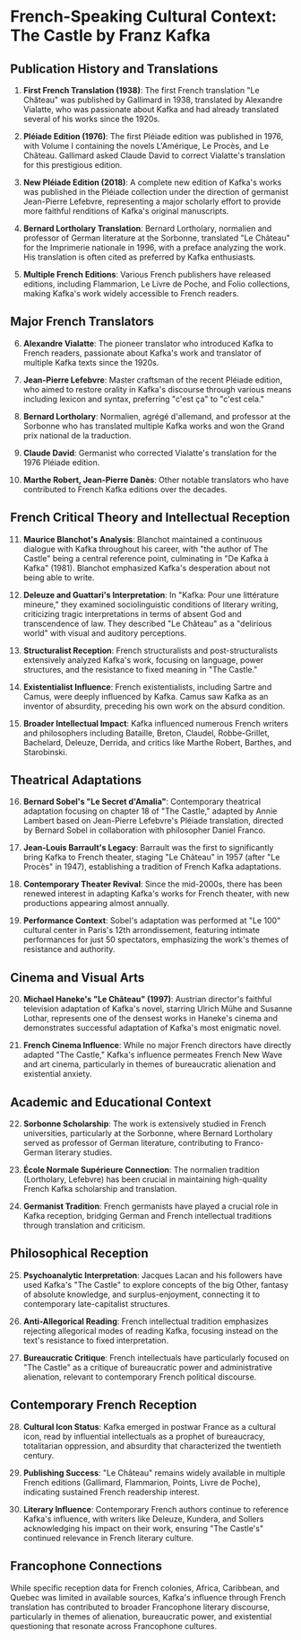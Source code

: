# French-Speaking Cultural Context: The Castle by Franz Kafka

## Publication History and Translations

1. **First French Translation (1938)**: The first French translation "Le Château" was published by Gallimard in 1938, translated by Alexandre Vialatte, who was passionate about Kafka and had already translated several of his works since the 1920s.

2. **Pléiade Edition (1976)**: The first Pléiade edition was published in 1976, with Volume I containing the novels L'Amérique, Le Procès, and Le Château. Gallimard asked Claude David to correct Vialatte's translation for this prestigious edition.

3. **New Pléiade Edition (2018)**: A complete new edition of Kafka's works was published in the Pléiade collection under the direction of germanist Jean-Pierre Lefebvre, representing a major scholarly effort to provide more faithful renditions of Kafka's original manuscripts.

4. **Bernard Lortholary Translation**: Bernard Lortholary, normalien and professor of German literature at the Sorbonne, translated "Le Château" for the Imprimerie nationale in 1996, with a preface analyzing the work. His translation is often cited as preferred by Kafka enthusiasts.

5. **Multiple French Editions**: Various French publishers have released editions, including Flammarion, Le Livre de Poche, and Folio collections, making Kafka's work widely accessible to French readers.

## Major French Translators

6. **Alexandre Vialatte**: The pioneer translator who introduced Kafka to French readers, passionate about Kafka's work and translator of multiple Kafka texts since the 1920s.

7. **Jean-Pierre Lefebvre**: Master craftsman of the recent Pléiade edition, who aimed to restore orality in Kafka's discourse through various means including lexicon and syntax, preferring "c'est ça" to "c'est cela."

8. **Bernard Lortholary**: Normalien, agrégé d'allemand, and professor at the Sorbonne who has translated multiple Kafka works and won the Grand prix national de la traduction.

9. **Claude David**: Germanist who corrected Vialatte's translation for the 1976 Pléiade edition.

10. **Marthe Robert, Jean-Pierre Danès**: Other notable translators who have contributed to French Kafka editions over the decades.

## French Critical Theory and Intellectual Reception

11. **Maurice Blanchot's Analysis**: Blanchot maintained a continuous dialogue with Kafka throughout his career, with "the author of The Castle" being a central reference point, culminating in "De Kafka à Kafka" (1981). Blanchot emphasized Kafka's desperation about not being able to write.

12. **Deleuze and Guattari's Interpretation**: In "Kafka: Pour une littérature mineure," they examined sociolinguistic conditions of literary writing, criticizing tragic interpretations in terms of absent God and transcendence of law. They described "Le Château" as a "delirious world" with visual and auditory perceptions.

13. **Structuralist Reception**: French structuralists and post-structuralists extensively analyzed Kafka's work, focusing on language, power structures, and the resistance to fixed meaning in "The Castle."

14. **Existentialist Influence**: French existentialists, including Sartre and Camus, were deeply influenced by Kafka. Camus saw Kafka as an inventor of absurdity, preceding his own work on the absurd condition.

15. **Broader Intellectual Impact**: Kafka influenced numerous French writers and philosophers including Bataille, Breton, Claudel, Robbe-Grillet, Bachelard, Deleuze, Derrida, and critics like Marthe Robert, Barthes, and Starobinski.

## Theatrical Adaptations

16. **Bernard Sobel's "Le Secret d'Amalia"**: Contemporary theatrical adaptation focusing on chapter 18 of "The Castle," adapted by Annie Lambert based on Jean-Pierre Lefebvre's Pléiade translation, directed by Bernard Sobel in collaboration with philosopher Daniel Franco.

17. **Jean-Louis Barrault's Legacy**: Barrault was the first to significantly bring Kafka to French theater, staging "Le Château" in 1957 (after "Le Procès" in 1947), establishing a tradition of French Kafka adaptations.

18. **Contemporary Theater Revival**: Since the mid-2000s, there has been renewed interest in adapting Kafka's works for French theater, with new productions appearing almost annually.

19. **Performance Context**: Sobel's adaptation was performed at "Le 100" cultural center in Paris's 12th arrondissement, featuring intimate performances for just 50 spectators, emphasizing the work's themes of resistance and authority.

## Cinema and Visual Arts

20. **Michael Haneke's "Le Château" (1997)**: Austrian director's faithful television adaptation of Kafka's novel, starring Ulrich Mühe and Susanne Lothar, represents one of the densest works in Haneke's cinema and demonstrates successful adaptation of Kafka's most enigmatic novel.

21. **French Cinema Influence**: While no major French directors have directly adapted "The Castle," Kafka's influence permeates French New Wave and art cinema, particularly in themes of bureaucratic alienation and existential anxiety.

## Academic and Educational Context

22. **Sorbonne Scholarship**: The work is extensively studied in French universities, particularly at the Sorbonne, where Bernard Lortholary served as professor of German literature, contributing to Franco-German literary studies.

23. **École Normale Supérieure Connection**: The normalien tradition (Lortholary, Lefebvre) has been crucial in maintaining high-quality French Kafka scholarship and translation.

24. **Germanist Tradition**: French germanists have played a crucial role in Kafka reception, bridging German and French intellectual traditions through translation and criticism.

## Philosophical Reception

25. **Psychoanalytic Interpretation**: Jacques Lacan and his followers have used Kafka's "The Castle" to explore concepts of the big Other, fantasy of absolute knowledge, and surplus-enjoyment, connecting it to contemporary late-capitalist structures.

26. **Anti-Allegorical Reading**: French intellectual tradition emphasizes rejecting allegorical modes of reading Kafka, focusing instead on the text's resistance to fixed interpretation.

27. **Bureaucratic Critique**: French intellectuals have particularly focused on "The Castle" as a critique of bureaucratic power and administrative alienation, relevant to contemporary French political discourse.

## Contemporary French Reception

28. **Cultural Icon Status**: Kafka emerged in postwar France as a cultural icon, read by influential intellectuals as a prophet of bureaucracy, totalitarian oppression, and absurdity that characterized the twentieth century.

29. **Publishing Success**: "Le Château" remains widely available in multiple French editions (Gallimard, Flammarion, Points, Livre de Poche), indicating sustained French readership interest.

30. **Literary Influence**: Contemporary French authors continue to reference Kafka's influence, with writers like Deleuze, Kundera, and Sollers acknowledging his impact on their work, ensuring "The Castle's" continued relevance in French literary culture.

## Francophone Connections

While specific reception data for French colonies, Africa, Caribbean, and Quebec was limited in available sources, Kafka's influence through French translation has contributed to broader Francophone literary discourse, particularly in themes of alienation, bureaucratic power, and existential questioning that resonate across Francophone cultures.
